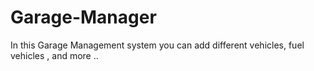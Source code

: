 # Garage-Manager
In this Garage Management system you can add different vehicles, fuel vehicles , and more ..
